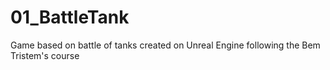 # 01_BattleTank
Game based on battle of tanks created on Unreal Engine following the Bem Tristem's course 
